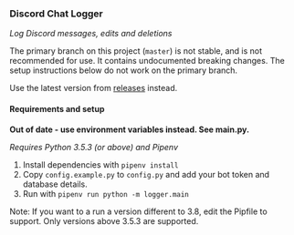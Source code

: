 ### Discord Chat Logger
_Log Discord messages, edits and deletions_

The primary branch on this project (`master`) is not stable, and is not recommended for use. It contains undocumented breaking changes. The setup instructions below do not work on the primary branch.

Use the latest version from [releases](https://github.com/jack-webb/discord-chat-logger/releases) instead.

#### Requirements and setup
**Out of date - use environment variables instead. See main.py.**

_Requires Python 3.5.3 (or above) and Pipenv_
1. Install dependencies with `pipenv install` 
2. Copy `config.example.py` to `config.py` and add your bot token and database details.
3. Run with `pipenv run python -m logger.main`

Note: If you want to a run a version different to 3.8, edit the Pipfile to support. Only versions above 3.5.3 are supported.
